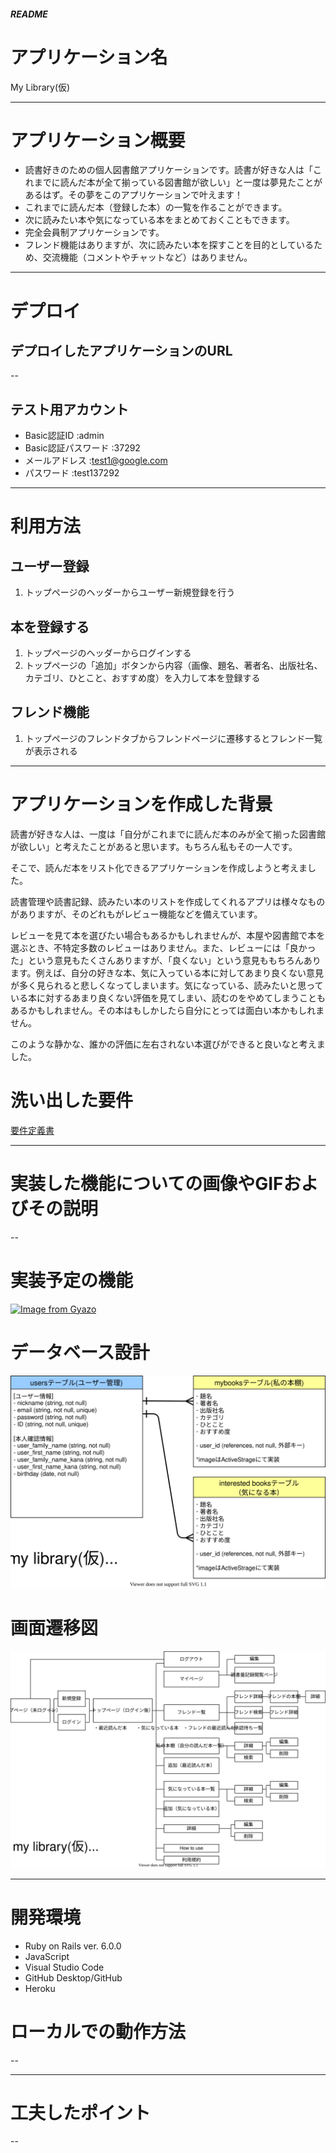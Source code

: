 ##### README
# アプリケーション名
My Library(仮)

---
# アプリケーション概要
- 読書好きのための個人図書館アプリケーションです。読書が好きな人は「これまでに読んだ本が全て揃っている図書館が欲しい」と一度は夢見たことがあるはず。その夢をこのアプリケーションで叶えます！
- これまでに読んだ本（登録した本）の一覧を作ることができます。
- 次に読みたい本や気になっている本をまとめておくこともできます。
- 完全会員制アプリケーションです。
- フレンド機能はありますが、次に読みたい本を探すことを目的としているため、交流機能（コメントやチャットなど）はありません。  
---
# デプロイ
## デプロイしたアプリケーションのURL
--
## テスト用アカウント
- Basic認証ID :admin
- Basic認証パスワード :37292
- メールアドレス :test1@google.com
- パスワード :test137292  
---
# 利用方法
## ユーザー登録
1. トップページのヘッダーからユーザー新規登録を行う
## 本を登録する
1. トップページのヘッダーからログインする
1. トップページの「追加」ボタンから内容（画像、題名、著者名、出版社名、カテゴリ、ひとこと、おすすめ度）を入力して本を登録する
## フレンド機能
1. トップページのフレンドタブからフレンドページに遷移するとフレンド一覧が表示される
---
# アプリケーションを作成した背景
読書が好きな人は、一度は「自分がこれまでに読んだ本のみが全て揃った図書館が欲しい」と考えたことがあると思います。もちろん私もその一人です。

そこで、読んだ本をリスト化できるアプリケーションを作成しようと考えました。

読書管理や読書記録、読みたい本のリストを作成してくれるアプリは様々なものがありますが、そのどれもがレビュー機能などを備えています。

レビューを見て本を選びたい場合もあるかもしれませんが、本屋や図書館で本を選ぶとき、不特定多数のレビューはありません。また、レビューには「良かった」という意見もたくさんありますが、「良くない」という意見ももちろんあります。例えば、自分の好きな本、気に入っている本に対してあまり良くない意見が多く見られると悲しくなってしまいます。気になっている、読みたいと思っている本に対するあまり良くない評価を見てしまい、読むのをやめてしまうこともあるかもしれません。その本はもしかしたら自分にとっては面白い本かもしれません。

このような静かな、誰かの評価に左右されない本選びができると良いなと考えました。

# 洗い出した要件
[要件定義書](https://docs.google.com/spreadsheets/d/1g7V6knLUzvTQE9fhoLTtV7SrTTOvjKVG1kGsh7Ea6iQ/edit?usp=sharing)

---
# 実装した機能についての画像やGIFおよびその説明
--

# 実装予定の機能
[![Image from Gyazo](https://i.gyazo.com/90b290d62e54b3075172ae8d5924689c.png)](https://gyazo.com/90b290d62e54b3075172ae8d5924689c)
# データベース設計
![ER図](database-ER.drawio.svg)
# 画面遷移図
![画面遷移図](screen.drawio.svg)

---
# 開発環境
- Ruby on Rails ver. 6.0.0
- JavaScript
- Visual Studio Code
- GitHub Desktop/GitHub
- Heroku
# ローカルでの動作方法
--

---
# 工夫したポイント
--